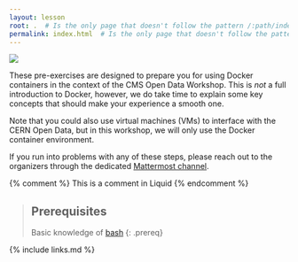 ```yaml
---
layout: lesson
root: .  # Is the only page that doesn't follow the pattern /:path/index.html
permalink: index.html  # Is the only page that doesn't follow the pattern /:path/index.html
---
```

![](assets/img/docker_opendata_logo.png)

These pre-exercises are designed to prepare you for using Docker containers in the context of
the CMS Open Data Workshop. This is *not* a full introduction to Docker, however,
we do take time to explain some key concepts that should make your experience a smooth one.

Note that you could also use virtual machines (VMs) to interface with the CERN Open Data,
but in this workshop, we will only use the Docker container environment.

If you run into problems with any of these steps, please reach out to the organizers
through the dedicated [Mattermost channel](https://mattermost.web.cern.ch/cmsodws2022/channels/docker-pre-exercise).

<!-- this is an html comment -->

{% comment %} This is a comment in Liquid {% endcomment %}

> ## Prerequisites
>
> Basic knowledge of [bash](https://swcarpentry.github.io/shell-novice/01-intro/index.html#the-shell)
{: .prereq}

{% include links.md %}

